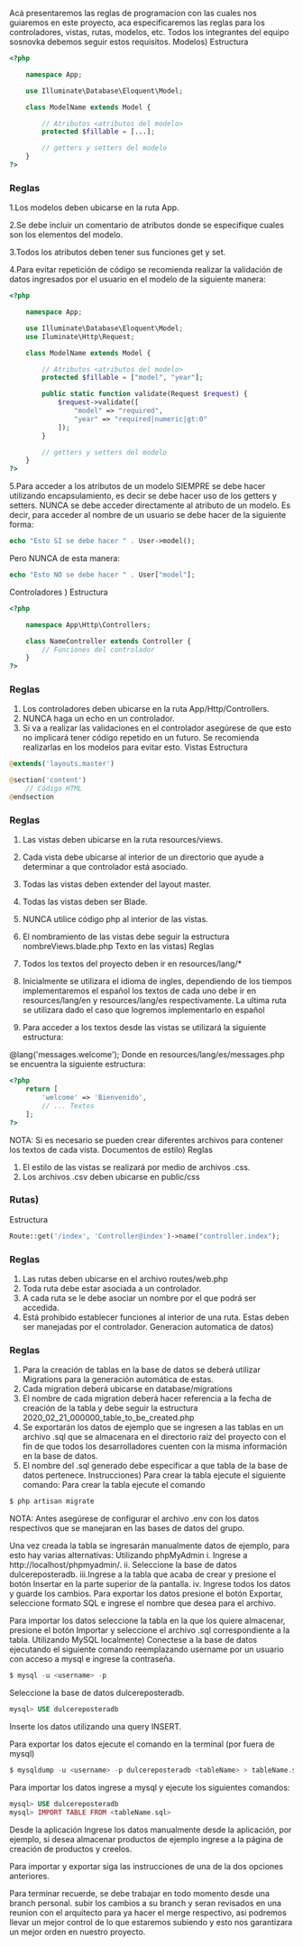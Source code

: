 Acá presentaremos las reglas de programacion con las cuales nos guiaremos en este proyecto, aca especificaremos las reglas para los controladores, vistas, rutas, modelos, etc.
Todos los integrantes del equipo sosnovka debemos seguir estos requisitos.
Modelos)
Estructura
```php
<?php

    namespace App;

    use Illuminate\Database\Eloquent\Model;

    class ModelName extends Model {

        // Atributos <atributos del modelo>
        protected $fillable = [...];

        // getters y setters del modelo
    }
?>
```
### Reglas
1.Los modelos deben ubicarse en la ruta App.

2.Se debe incluir un comentario de atributos donde se especifique cuales son los elementos del modelo.

3.Todos los atributos deben tener sus funciones get y set.

4.Para evitar repetición de código se recomienda realizar la validación de datos ingresados por el usuario en el modelo de la siguiente manera:

```php
<?php

    namespace App;

    use Illuminate\Database\Eloquent\Model;
    use Iluminate\Http\Request;

    class ModelName extends Model {

        // Atributos <atributos del modelo>
        protected $fillable = ["model", "year"];

        public static function validate(Request $request) {
            $request->validate([
                "model" => "required",
                "year" => "required|numeric|gt:0"
            ]);
        }

        // getters y setters del modelo
    }
?>
```
5.Para acceder a los atributos de un modelo SIEMPRE se debe hacer utilizando encapsulamiento, es decir se debe hacer uso de los getters y setters. NUNCA se debe acceder directamente al atributo de un modelo. Es decir, para acceder al nombre de un usuario se debe hacer de la siguiente forma:

```php
echo "Esto SI se debe hacer " . User->model();
```
Pero NUNCA de esta manera:
```php
echo "Esto NO se debe hacer " . User["model"];
```
Controladores )
Estructura
```php
<?php

    namespace App\Http\Controllers;

    class NameController extends Controller {
        // Funciones del controlador
    }
?>
```
### Reglas
1. Los controladores deben ubicarse en la ruta App/Http/Controllers.
2. NUNCA haga un echo en un controlador.
3. Si va a realizar las validaciones en el controlador asegúrese de que esto no implicará tener código repetido en un futuro. Se recomienda realizarlas en los modelos para evitar esto.
Vistas
Estructura
```php
@extends('layouts.master')

@section('content')
    // Código HTML
@endsection
```
### Reglas
1. Las vistas deben ubicarse en la ruta resources/views.
2. Cada vista debe ubicarse al interior de un directorio que ayude a determinar a que controlador está asociado.
3. Todas las vistas deben extender del layout master.
4. Todas las vistas deben ser Blade.
5. NUNCA utilice código php al interior de las vistas.
6. El nombramiento de las vistas debe seguir la estructura nombreViews.blade.php
Texto en las vistas)
Reglas
1. Todos los textos del proyecto deben ir en resources/lang/*

2. Inicialmente se  utilizara el idioma de ingles, dependiendo de los tiempos implementaremos el español los textos de cada uno debe ir en resources/lang/en y resources/lang/es respectivamente. La ultima ruta se utilizara dado el caso que logremos implementarlo en español

3. Para acceder a los textos desde las vistas se utilizará la siguiente estructura:

@lang('messages.welcome');
Donde en resources/lang/es/messages.php se encuentra la siguiente estructura:
```php
<?php
    return [
        'welcome' => 'Bienvenido',
        // ... Textos
    ];
?>
```
NOTA: Si es necesario se pueden crear diferentes archivos para contener los textos de cada vista.
Documentos de estilo)
Reglas
1. El estilo de las vistas se realizará por medio de archivos .css.
2. Los archivos .csv deben ubicarse en public/css
### Rutas)
Estructura
```php
Route::get('/index', 'Controller@index')->name("controller.index");
```
### Reglas
1. Las rutas deben ubicarse en el archivo routes/web.php
2. Toda ruta debe estar asociada a un controlador.
3. A cada ruta se le debe asociar un nombre por el que podrá ser accedida.
4. Está prohibido establecer funciones al interior de una ruta. Estas deben ser manejadas por el controlador.
Generacion automatica de datos) 
### Reglas
1. Para la creación de tablas en la base de datos se deberá utilizar Migrations para la generación automática de estas.
2. Cada migration deberá ubicarse en database/migrations
3. El nombre de cada migration deberá hacer referencia a la fecha de creación de la tabla y debe seguir la estructura 2020_02_21_000000_table_to_be_created.php
4. Se exportarán los datos de ejemplo que se ingresen a las tablas en un archivo .sql que se almacenara en el directorio raíz del proyecto con el fin de que todos los desarrolladores cuenten con la misma información en la base de datos.
5. El nombre del .sql generado debe especificar a que tabla de la base de datos pertenece.
Instrucciones)
Para crear la tabla ejecute el siguiente comando: 
Para crear la tabla ejecute el comando
```php
$ php artisan migrate
```
NOTA: Antes asegúrese de configurar el archivo .env con los datos respectivos que se manejaran en las bases de datos del grupo. 

Una vez creada la tabla se ingresarán manualmente datos de ejemplo, para esto hay varias alternativas:
Utilizando phpMyAdmin
i. Ingrese a http://localhost/phpmyadmin/.
ii. Seleccione la base de datos dulcereposteradb.
iii.Ingrese a la tabla que acaba de crear y presione el botón Insertar en la parte superior de la pantalla.
iv. Ingrese todos los datos y guarde los cambios.
Para exportar los datos presione el botón Exportar, seleccione formato SQL e ingrese el nombre que desea para el archivo.

Para importar los datos seleccione la tabla en la que los quiere almacenar, presione el botón Importar y seleccione el archivo .sql correspondiente a la tabla.
Utilizando MySQL localmente)
Conectese a la base de datos ejecutando el siguiente comando reemplazando username por un usuario con acceso a mysql e ingrese la contraseña.
```php
$ mysql -u <username> -p
```
Seleccione la base de datos dulcereposteradb.

```php
mysql> USE dulcereposteradb 
```
Inserte los datos utilizando una query INSERT.

Para exportar los datos ejecute el comando en la terminal (por fuera de mysql)

```php
$ mysqldump -u <username> -p dulcereposteradb <tableName> > tableName.sql
```
Para importar los datos ingrese a mysql y ejecute los siguientes comandos:
```php
mysql> USE dulcereposteradb
mysql> IMPORT TABLE FROM <tableName.sql>
```
Desde la aplicación
Ingrese los datos manualmente desde la aplicación, por ejemplo, si desea almacenar productos de ejemplo ingrese a la página de creación de productos y creelos.

Para importar y exportar siga las instrucciones de una de la dos opciones anteriores.

Para terminar recuerde, se debe trabajar en todo momento desde una branch personal. subir los cambios a su branch y seran revisados en una reunion con el arquitecto para ya hacer el merge respectivo, asi podremos llevar un mejor control de lo que estaremos subiendo y esto nos garantizara un mejor orden en nuestro proyecto.
